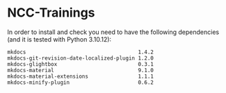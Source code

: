 # NCC-Trainings
In order to install and check you need to have the following dependencies (and it is tested with Python 3.10.12):

```
mkdocs                                    1.4.2
mkdocs-git-revision-date-localized-plugin 1.2.0
mkdocs-glightbox                          0.3.1
mkdocs-material                           9.1.0
mkdocs-material-extensions                1.1.1
mkdocs-minify-plugin                      0.6.2
```
